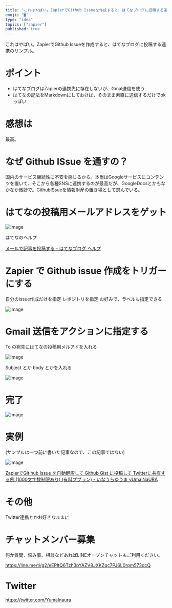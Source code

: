```yaml
---
title: "これはやばい。ZapierでGithub Issueを作成すると、はてなブログに投稿する連携のサンプル。"
emoji: "🖥"
type: "idea"
topics: ["zapier"]
published: true
---
```


これはやばい。ZapierでGithub Issueを作成すると、はてなブログに投稿する連携のサンプル。


# ポイント

- はてなブログはZapierの連携先に存在しないが、Gmal送信を使う
- はてなの記法をMarkdownにしておけば、そのまま素直に送信するだけでokっぽい

# 感想は

最高。

# なぜ Github ISsue を通すの？

国内のサービス継続性に不安を感じるから。本当はGoogleサービスにコンテンツを置いて、そこから各種SNSに連携するのが最高だが、GoogleDocsとかもなかなか微妙で。GithubISsueを情報財産の置き場として選んでいる。

# はてなの投稿用メールアドレスをゲット

![image](https://user-images.githubusercontent.com/13635059/51799770-fabacc80-2268-11e9-857d-33b611e5d829.png)



 はてなのヘルプ

[メールで記事を投稿する - はてなブログ ヘルプ](http://help.hatenablog.com/entry/mailpost)
# Zapier で Github issue 作成をトリガーにする

自分のissue作成だけを指定
レポジトリを指定
お好みで、ラベルも指定できる

![image](https://user-images.githubusercontent.com/13635059/51799781-11612380-2269-11e9-8fe8-f9fbb5263c05.png)

# Gmail 送信をアクションに指定する


To の宛先にはてなの投稿用メルアドを入れる

![image](https://user-images.githubusercontent.com/13635059/51799791-2dfd5b80-2269-11e9-9dc2-77138b0e263c.png)

Subject とか body とかを入れる

![image](https://user-images.githubusercontent.com/13635059/51799794-42d9ef00-2269-11e9-8d8b-03c905231ef9.png)

# 完了

![image](https://user-images.githubusercontent.com/13635059/51799795-538a6500-2269-11e9-95cf-01322719d804.png)

# 実例

(サンプルは一つ前に書いた記事なので、この記事ではない)

![image](https://user-images.githubusercontent.com/13635059/51799803-7e74b900-2269-11e9-8b5a-11fbe7e3c0a3.png)

[ZapierでGit hub Issue を自動翻訳して Github Gist に投稿して Twitterに共有する例 (1000文字数制限あり) (有料ププラン) - いなうらゆうま yUmaiNaURA](http://yumainaura.hateblo.jp/entry/2019/01/27/191838)

# その他

Twitter連携とかお好きなままに









<!-- Update From Qiita API -->

# チャットメンバー募集


何か質問、悩み事、相談などあればLINEオープンチャットもご利用ください。

https://line.me/ti/g2/eEPltQ6Tzh3pYAZV8JXKZqc7PJ6L0rpm573dcQ





# Twitter


https://twitter.com/YumaInaura


<!-- Update From Qiita API -->


